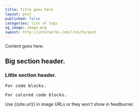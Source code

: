 ```yaml
---
title: Title goes here
layout: post
published: false
categories: list of tags
og_image: image.png
iwpost: http://interworks.com/link/to/post
---
```


Content goes here.

## Big section header.

### Little section header.

<pre>
For code blocks.
</pre>

<pre data-language="generic">
For colored code blocks.
</pre>

Use {{site.url}} in image URLs or they won't show in feedburner.